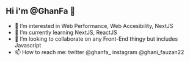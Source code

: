 ## Hi i'm @GhanFa 👋

- 🔭 I’m interested in Web Performance, Web Accesibility, NextJS
- 🌱 I’m currently learning NextJS, ReactJS
- 👯 I’m looking to collaborate on any Front-End thingy but includes Javascript
- 📫 How to reach me: twitter @ghanfa_ instagram @ghani_fauzan22


